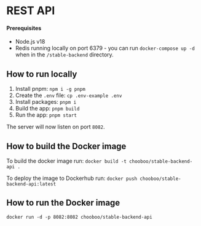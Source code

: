 # REST API 

#### Prerequisites
- Node.js v18
- Redis running locally on port 6379 - you can run `docker-compose up -d` when in the 
`/stable-backend` directory.

## How to run locally

1. Install pnpm:  `npm i -g pnpm`
2. Create the `.env` file: `cp .env-example .env`
3. Install packages: `pnpm i`
4. Build the app: `pnpm build`
5. Run the app: `pnpm start`

The server will now listen on port `8082`.

## How to build the Docker image

To build the docker image run: `docker build -t chooboo/stable-backend-api .`

To deploy the image to Dockerhub run: `docker push chooboo/stable-backend-api:latest`

## How to run the Docker image

`docker run -d -p 8082:8082 chooboo/stable-backend-api`
